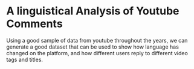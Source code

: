 # A linguistical Analysis of Youtube Comments
Using a good sample of data from youtube throughout the years, we can generate a good dataset that can be used to show how language has changed on the platform, and how different users reply to different video tags and titles.